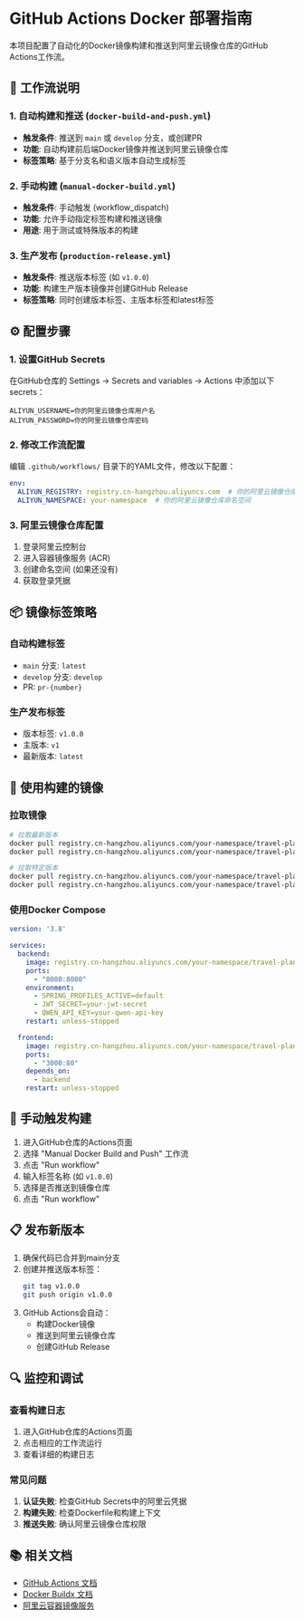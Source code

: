 # GitHub Actions Docker 部署指南

本项目配置了自动化的Docker镜像构建和推送到阿里云镜像仓库的GitHub Actions工作流。

## 🚀 工作流说明

### 1. 自动构建和推送 (`docker-build-and-push.yml`)
- **触发条件**: 推送到 `main` 或 `develop` 分支，或创建PR
- **功能**: 自动构建前后端Docker镜像并推送到阿里云镜像仓库
- **标签策略**: 基于分支名和语义版本自动生成标签

### 2. 手动构建 (`manual-docker-build.yml`)
- **触发条件**: 手动触发 (workflow_dispatch)
- **功能**: 允许手动指定标签构建和推送镜像
- **用途**: 用于测试或特殊版本的构建

### 3. 生产发布 (`production-release.yml`)
- **触发条件**: 推送版本标签 (如 `v1.0.0`)
- **功能**: 构建生产版本镜像并创建GitHub Release
- **标签策略**: 同时创建版本标签、主版本标签和latest标签

## ⚙️ 配置步骤

### 1. 设置GitHub Secrets

在GitHub仓库的 Settings → Secrets and variables → Actions 中添加以下secrets：

```
ALIYUN_USERNAME=你的阿里云镜像仓库用户名
ALIYUN_PASSWORD=你的阿里云镜像仓库密码
```

### 2. 修改工作流配置

编辑 `.github/workflows/` 目录下的YAML文件，修改以下配置：

```yaml
env:
  ALIYUN_REGISTRY: registry.cn-hangzhou.aliyuncs.com  # 你的阿里云镜像仓库地址
  ALIYUN_NAMESPACE: your-namespace  # 你的阿里云镜像仓库命名空间
```

### 3. 阿里云镜像仓库配置

1. 登录阿里云控制台
2. 进入容器镜像服务 (ACR)
3. 创建命名空间 (如果还没有)
4. 获取登录凭据

## 📦 镜像标签策略

### 自动构建标签
- `main` 分支: `latest`
- `develop` 分支: `develop`
- PR: `pr-{number}`

### 生产发布标签
- 版本标签: `v1.0.0`
- 主版本: `v1`
- 最新版本: `latest`

## 🐳 使用构建的镜像

### 拉取镜像
```bash
# 拉取最新版本
docker pull registry.cn-hangzhou.aliyuncs.com/your-namespace/travel-planner-backend:latest
docker pull registry.cn-hangzhou.aliyuncs.com/your-namespace/travel-planner-frontend:latest

# 拉取特定版本
docker pull registry.cn-hangzhou.aliyuncs.com/your-namespace/travel-planner-backend:v1.0.0
docker pull registry.cn-hangzhou.aliyuncs.com/your-namespace/travel-planner-frontend:v1.0.0
```

### 使用Docker Compose
```yaml
version: '3.8'

services:
  backend:
    image: registry.cn-hangzhou.aliyuncs.com/your-namespace/travel-planner-backend:latest
    ports:
      - "8080:8080"
    environment:
      - SPRING_PROFILES_ACTIVE=default
      - JWT_SECRET=your-jwt-secret
      - QWEN_API_KEY=your-qwen-api-key
    restart: unless-stopped

  frontend:
    image: registry.cn-hangzhou.aliyuncs.com/your-namespace/travel-planner-frontend:latest
    ports:
      - "3000:80"
    depends_on:
      - backend
    restart: unless-stopped
```

## 🔧 手动触发构建

1. 进入GitHub仓库的Actions页面
2. 选择 "Manual Docker Build and Push" 工作流
3. 点击 "Run workflow"
4. 输入标签名称 (如 `v1.0.0`)
5. 选择是否推送到镜像仓库
6. 点击 "Run workflow"

## 📋 发布新版本

1. 确保代码已合并到main分支
2. 创建并推送版本标签：
   ```bash
   git tag v1.0.0
   git push origin v1.0.0
   ```
3. GitHub Actions会自动：
   - 构建Docker镜像
   - 推送到阿里云镜像仓库
   - 创建GitHub Release

## 🔍 监控和调试

### 查看构建日志
1. 进入GitHub仓库的Actions页面
2. 点击相应的工作流运行
3. 查看详细的构建日志

### 常见问题
1. **认证失败**: 检查GitHub Secrets中的阿里云凭据
2. **构建失败**: 检查Dockerfile和构建上下文
3. **推送失败**: 确认阿里云镜像仓库权限

## 📚 相关文档

- [GitHub Actions 文档](https://docs.github.com/en/actions)
- [Docker Buildx 文档](https://docs.docker.com/buildx/)
- [阿里云容器镜像服务](https://www.aliyun.com/product/acr)
